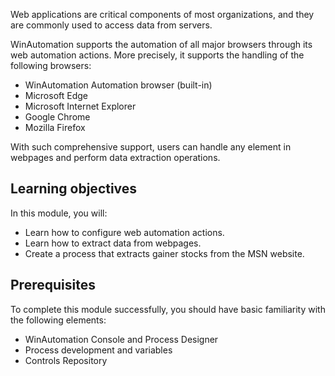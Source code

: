 Web applications are critical components of most organizations, and they are commonly used to access data from servers.

WinAutomation supports the automation of all major browsers through its web automation actions. More precisely, it supports the handling of the following browsers:

- WinAutomation Automation browser (built-in)
- Microsoft Edge
- Microsoft Internet Explorer
- Google Chrome
- Mozilla Firefox

With such comprehensive support, users can handle any element in webpages and perform data extraction operations.

## Learning objectives

 In this module, you will:

- Learn how to configure web automation actions.
- Learn how to extract data from webpages.
- Create a process that extracts gainer stocks from the MSN website.

## Prerequisites

To complete this module successfully, you should have basic familiarity with the following elements:

- WinAutomation Console and Process Designer
- Process development and variables
- Controls Repository
